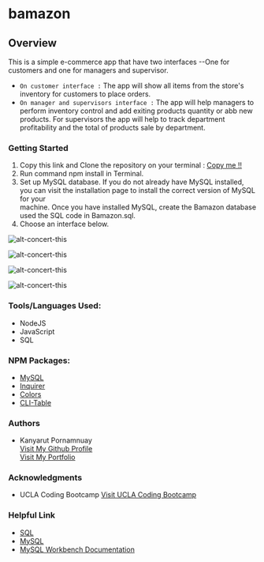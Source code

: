 # bamazon

## Overview

This is a simple e-commerce app that have two interfaces --One for customers and one for managers and supervisor.
* `On customer interface :` The app will show all items from the store's inventory for customers to place orders.
* `On manager and supervisors interface :` The app will help managers to perform inventory control and add exiting products quantity or abb new products. For supervisors the app will help to track department profitability and the total of products sale by department.

### Getting Started

1. Copy this link and Clone the repository on your terminal : <a href="https://github.com/benbaba2525/bamazon.git"> Copy me !!</a>
2. Run command npm install in Terminal.
3. Set up MySQL database. If you do not already have MySQL installed, you can visit the installation page to install the correct version of MySQL for your    
   machine. Once you have installed MySQL, create the Bamazon database used the SQL code in Bamazon.sql.
4. Choose an interface below.



![alt-concert-this](https://github.com/benbaba2525/bamazon/blob/master/Gif/customerOrder.gif)


![alt-concert-this](https://github.com/benbaba2525/bamazon/blob/master/Gif/managerView.gif)


![alt-concert-this](https://github.com/benbaba2525/bamazon/blob/master/Gif/addQty.gif)

![alt-concert-this](https://github.com/benbaba2525/bamazon/blob/master/Gif/addNew.gif)

### Tools/Languages Used:
 - NodeJS
 - JavaScript
 - SQL


### NPM Packages:
- <a href="https://www.npmjs.com/package/mysql">MySQL</a>
- <a href="https://www.npmjs.com/package/inquirer">Inquirer</a>
- <a target="_blank" rel="nofollow" href="https://www.npmjs.com/package/colors">Colors</a>
- <a target="_blank" rel="nofollow" href=" https://www.npmjs.com/package/cli-table">CLI-Table</a>


### Authors
  - Kanyarut Pornamnuay
  <br><a target="_blank" rel="nofollow" href="https://github.com/benbaba2525">Visit My Github Profile</a>
  <br><a target="_blank" rel="nofollow" href="https://benbaba2525.github.io/My-Portfolio/">Visit My Portfolio</a>


### Acknowledgments
  - UCLA Coding Bootcamp   <a target="_blank" rel="nofollow" href="https://bootcamp.uclaextension.edu/coding/">Visit UCLA Coding Bootcamp</a>

### Helpful Link

  - <a target="_blank" rel="nofollow" href="https://en.wikipedia.org/wiki/SQL">SQL</a>
  - <a target="_blank" rel="nofollow" href="https://en.wikipedia.org/wiki/MySQL">MySQL</a>
  - <a target="_blank" rel="nofollow" href="https://dev.mysql.com/doc/workbench/en/">MySQL Workbench Documentation</a>



 
 
  
  
  
